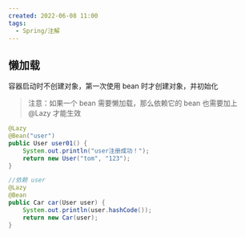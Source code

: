 ```yaml
---
created: 2022-06-08 11:00
tags:
  - Spring/注解
---
```


## 懒加载

容器启动时不创建对象，第一次使用 bean 时才创建对象，并初始化

> 注意：如果一个 bean 需要懒加载，那么依赖它的 bean 也需要加上 @Lazy 才能生效

```java
@Lazy
@Bean("user")
public User user01() {
    System.out.println("user注册成功！");
    return new User("tom", "123");
}

//依赖 user
@Lazy
@Bean
public Car car(User user) {
    System.out.println(user.hashCode());
    return new Car(user);
}
```
